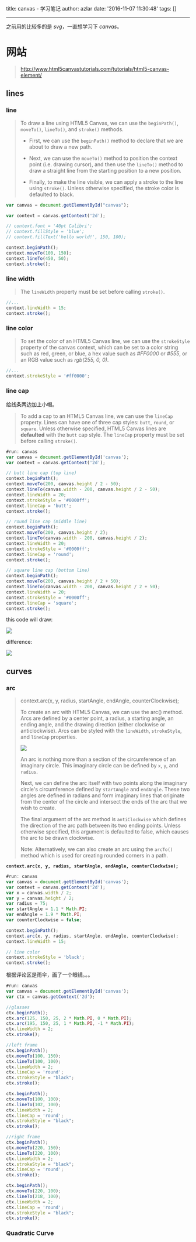 title: canvas - 学习笔记
author: azlar
date: '2016-11-07 11:30:48'
tags: []

---

之前用的比较多的是 *svg*，一直想学习下 *canvas*。

<!-- desc -->

# 网站
> http://www.html5canvastutorials.com/tutorials/html5-canvas-element/

## lines
### line
> To draw a line using HTML5 Canvas, we can use the `beginPath()`, `moveTo()`, `lineTo()`, and `stroke()` methods.
> 
> - First, we can use the `beginPath()` method to declare that we are about to draw a new path.  
> 
> - Next, we can use the `moveTo()` method to position the context point (i.e. drawing cursor), and then use the `lineTo()` method to draw a straight line from the starting position to a new position.  
> 
> - Finally, to make the line visible, we can apply a stroke to the line using `stroke()`.  Unless otherwise specified, the stroke color is defaulted to black.

```javascript
var canvas = document.getElementById("canvas");

var context = canvas.getContext('2d');

// context.font = '40pt Calibri';
// context.fillStyle = 'blue';
// context.fillText('hello world!', 150, 100);

context.beginPath();
context.moveTo(100, 150);
context.lineTo(450, 50);
context.stroke();
```

### line width
> The `lineWidth` property must be set before calling `stroke()`.

```javascript
//...
context.lineWidth = 15;
context.stroke();
```

### line color
> To set the color of an HTML5 Canvas line, we can use the `strokeStyle` property of the canvas context, which can be set to a color string such as red, green, or blue, a hex value such as *#FF0000* or *#555*, or an RGB value such as *rgb(255, 0, 0)*.

```javascript
//...
context.strokeStyle = '#ff0000';
```

### line cap
给线条两边加上小帽。

> To add a cap to an HTML5 Canvas line, we can use the `lineCap` property. Lines can have one of three cap styles: `butt`, `round`, or `square`. Unless otherwise specified, HTML5 Canvas lines are **defaulted** with the `butt` cap style.  The `lineCap` property must be set before calling `stroke()`.

```javascript
#run: canvas
var canvas = document.getElementById('canvas');
var context = canvas.getContext('2d');

// butt line cap (top line)
context.beginPath();
context.moveTo(200, canvas.height / 2 - 50);
context.lineTo(canvas.width - 200, canvas.height / 2 - 50);
context.lineWidth = 20;
context.strokeStyle = '#0000ff';
context.lineCap = 'butt';
context.stroke();

// round line cap (middle line)
context.beginPath();
context.moveTo(200, canvas.height / 2);
context.lineTo(canvas.width - 200, canvas.height / 2);
context.lineWidth = 20;
context.strokeStyle = '#0000ff';
context.lineCap = 'round';
context.stroke();

// square line cap (bottom line)
context.beginPath();
context.moveTo(200, canvas.height / 2 + 50);
context.lineTo(canvas.width - 200, canvas.height / 2 + 50);
context.lineWidth = 20;
context.strokeStyle = '#0000ff';
context.lineCap = 'square';
context.stroke();
```

this code will draw:

![](http://blog.azlar.cc/images/canvas/canvas-line-cap.png)

difference:

![](http://blog.azlar.cc/images/canvas/canvas-line-cap-1.png)

## curves
### arc
> context.arc(x, y, radius, startAngle, endAngle, counterClockwise);
> 
> To create an arc with HTML5 Canvas, we can use the arc() method. Arcs are defined by a center point, a radius, a starting angle, an ending angle, and the drawing direction (either clockwise or anticlockwise).  Arcs can be styled with the `lineWidth`, `strokeStyle`, and `lineCap` properties.
> 
> ![](http://blog.azlar.cc/images/canvas/html5-canvas-arcs-diagram.png)
> 
> An arc is nothing more than a section of the circumference of an imaginary circle. This imaginary circle can be defined by `x`, `y`, and `radius`.
>
> Next, we can define the arc itself with two points along the imaginary circle's circumference defined by `startAngle` and `endAngle`. These two angles are defined in radians and form imaginary lines that originate from the center of the circle and intersect the ends of the arc that we wish to create.
>
> The final argument of the arc method is `antiClockwise` which defines the direction of the arc path between its two ending points. Unless otherwise specified, this argument is defaulted to false, which causes the arc to be drawn clockwise.
>
> Note: Alternatively, we can also create an arc using the `arcTo()` method which is used for creating rounded corners in a path.

**`context.arc(x, y, radius, startAngle, endAngle, counterClockwise);`**

```javascript
#run: canvas
var canvas = document.getElementById('canvas');
var context = canvas.getContext('2d');
var x = canvas.width / 2;
var y = canvas.height / 2;
var radius = 75;
var startAngle = 1.1 * Math.PI;
var endAngle = 1.9 * Math.PI;
var counterClockwise = false;

context.beginPath();
context.arc(x, y, radius, startAngle, endAngle, counterClockwise);
context.lineWidth = 15;

// line color
context.strokeStyle = 'black';
context.stroke();
```


根据评论区是雨伞，画了一个眼镜。。。

```javascript
#run: canvas
var canvas = document.getElementById('canvas');
var ctx = canvas.getContext('2d');

//glasses
ctx.beginPath();
ctx.arc(125, 150, 25, 2 * Math.PI, 0 * Math.PI);
ctx.arc(195, 150, 25, 1 * Math.PI, -1 * Math.PI);
ctx.lineWidth = 2;
ctx.stroke();

//left frame
ctx.beginPath();
ctx.moveTo(100, 150);
ctx.lineTo(100, 100);
ctx.lineWidth = 2;
ctx.lineCap = 'round';
ctx.strokeStyle = "black";
ctx.stroke();

ctx.beginPath();
ctx.moveTo(100, 100);
ctx.lineTo(102, 100);
ctx.lineWidth = 2;
ctx.lineCap = 'round';
ctx.strokeStyle = "black";
ctx.stroke();

//right frame
ctx.beginPath();
ctx.moveTo(220, 150);
ctx.lineTo(220, 100);
ctx.lineWidth = 2;
ctx.strokeStyle = "black";
ctx.lineCap = 'round';
ctx.stroke();

ctx.beginPath();
ctx.moveTo(220, 100);
ctx.lineTo(218, 100);
ctx.lineWidth = 2;
ctx.lineCap = 'round';
ctx.strokeStyle = "black";
ctx.stroke();
```

### Quadratic Curve
> 
